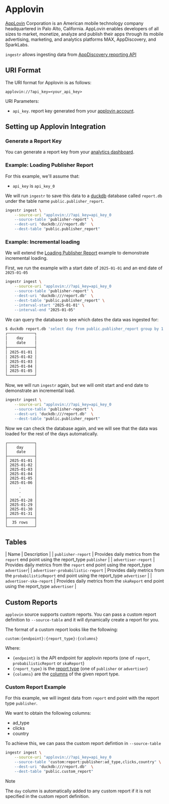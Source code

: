 # Applovin
[AppLovin](https://www.applovin.com/) Corporation is an American mobile technology company headquartered in Palo Alto, California. AppLovin enables developers of all sizes to market, monetize, analyze and publish their apps through its mobile advertising, marketing, and analytics platforms MAX, AppDiscovery, and SparkLabs.

`ingestr` allows ingesting data from [AppDiscovery reporting API](https://developers.applovin.com/en/app-discovery/api/reporting-api/)

## URI Format

The URI format for Applovin is as follows:
```
applovin://?api_key=<your_api_key>
```

URI Parameters:
* `api_key`. report key generated from your [applovin account](https://www.applovin.com/analytics#keys).

## Setting up Applovin Integration

### Generate a Report Key
You can generate a report key from your [analytics dashboard](https://www.applovin.com/analytics#keys).

### Example: Loading Publisher Report

For this example, we'll assume that:
* `api_key` is `api_key_0`

We will run `ingestr` to save this data to a [duckdb](https://duckdb.org/) database called `report.db` under the table name `public.publisher_report`.

```sh
ingestr ingest \
    --source-uri "applovin://?api_key=api_key_0
    --source-table "publisher-report" \
    --dest-uri "duckdb:///report.db"  \
    --dest-table "public.publisher_report" 
```

### Example: Incremental loading

We will extend the [Loading Publisher Report](#example-loading-publisher-report) example to demonstrate incremental loading.

First, we run the example with a start date of `2025-01-01` and an end date of `2025-01-05`

```sh
ingestr ingest \
    --source-uri "applovin://?api_key=api_key_0
    --source-table "publisher-report" \
    --dest-uri "duckdb:///report.db"  \
    --dest-table "public.publisher_report" \
    --interval-start "2025-01-01" \
    --interval-end "2025-01-05" 
```

We can query the database to see which dates the data was ingested for:

```sh
$ duckdb report.db 'select day from public.publisher_report group by 1'
┌────────────┐
│    day     │
│    date    │
├────────────┤
│ 2025-01-01 │
│ 2025-01-02 │
│ 2025-01-03 │
│ 2025-01-04 │
│ 2025-01-05 │
└────────────┘
```
Now, we will run `ingestr` again, but we will omit start and end date to demonstrate an incremental load.

```sh
ingestr ingest \
    --source-uri "applovin://?api_key=api_key_0
    --source-table "publisher-report" \
    --dest-uri "duckdb:///report.db"  \
    --dest-table "public.publisher_report" 
```

Now we can check the database again, and we will see that the data was loaded for the rest of the days automatically.
```
┌────────────┐
│    day     │
│    date    │
├────────────┤
│ 2025-01-01 │
│ 2025-01-02 │
│ 2025-01-03 │
│ 2025-01-04 │
│ 2025-01-05 │
│ 2025-01-06 │
│     .      │
│     .      │
│     .      │
│ 2025-01-28 │
│ 2025-01-29 │
│ 2025-01-30 │
│ 2025-01-31 │
├────────────┤
│  35 rows   │
└────────────┘
```

## Tables

| Name | Description |
| `publisher-report` | Provides daily metrics from the `report` end point using the report_type `publisher` |
| `advertiser-report` | Provides daily metrics from the `report` end point using the report_type `advertiser`|
| `advertiser-probabilistic-report` | Provides daily metrics from the `probabilisticReport` end point using the report_type `advertiser` |
| `advertiser-ska-report` | Provides daily metrics from the `skaReport` end point using the report_type `advertiser` |

## Custom Reports

`applovin` source supports custom reports. You can pass a custom report definition to `--source-table` and it will dynamically create a report for you.

The format of a custom report looks like the following:
```
custom:{endpoint}:{report_type}:{columns}
```
Where:
* `{endpoint}` is the API endpoint for applovin reports (one of `report`, `probabilisticReport` or `skaReport`)
* `{report_type}` is the [report type](https://developers.applovin.com/en/app-discovery/api/reporting-api#required-parameters) (one of `publisher` or `advertiser`)
* `{columns}` are the [columns](https://developers.applovin.com/en/app-discovery/api/reporting-api#required-parameters) of the given report type.


### Custom Report Example
For this example, we will ingest data from `report` end point with the report type `publisher`.

We want to obtain the following columns:
* ad_type
* clicks
* country

To achieve this, we can pass the custom report defintion in `--source-table`

```sh
ingestr ingest \
    --source-uri "applovin://?api_key=api_key_0
    --source-table "custom:report:publisher:ad_type,clicks,country" \
    --dest-uri "duckdb:///report.db"  \
    --dest-table "public.custom_report" 
```

> [!NOTE]
> The `day` column is automatically added to any custom report if it is not specified in the custom report definition.